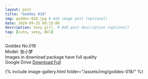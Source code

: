 ```yaml
---
layout: post
title: "Goddes 018"
img: goddes-018.jpg # Add image post (optional)
date: 2020-09-25 09:15:00
description: Sexy girl. # Add post description (optional)
tag: [cute, sexy, Bol]
---
```

Goddes No.018  
Model: 张小梦                                             
Images in download package have full quality                    
Google Drive [Download Full](http://gestyy.com/eeJCL4)

{% include image-gallery.html folder="/assets/img/goddes-018/" %}
